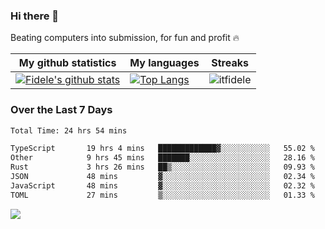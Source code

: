 ### Hi there 👋
<p>Beating computers into submission, for fun and profit 🔥</p>

|My github statistics|My languages|Streaks|
|-|-|-|
|[![Fidele's github stats](https://github-readme-stats.vercel.app/api?username=itfidele&count_private=true&show_icons=true&theme=dark&hide_title=true)](https://github.com/itfidele)|[![Top Langs](https://github-readme-stats.vercel.app/api/top-langs/?username=itfidele&show_icons=true&langs_count=8&theme=dark&layout=compact&hide_title=true)](https://github.com/itfidele)|![itfidele](https://github-readme-streak-stats.herokuapp.com/?user=itfidele&theme=dark)

### Over the Last 7 Days
<!--START_SECTION:waka-->

```txt
Total Time: 24 hrs 54 mins

TypeScript       19 hrs 4 mins   █████████████▓░░░░░░░░░░░   55.02 %
Other            9 hrs 45 mins   ███████░░░░░░░░░░░░░░░░░░   28.16 %
Rust             3 hrs 26 mins   ██▒░░░░░░░░░░░░░░░░░░░░░░   09.93 %
JSON             48 mins         ▓░░░░░░░░░░░░░░░░░░░░░░░░   02.34 %
JavaScript       48 mins         ▓░░░░░░░░░░░░░░░░░░░░░░░░   02.32 %
TOML             27 mins         ▒░░░░░░░░░░░░░░░░░░░░░░░░   01.33 %
```

<!--END_SECTION:waka-->

![](https://komarev.com/ghpvc/?username=itfidele)
